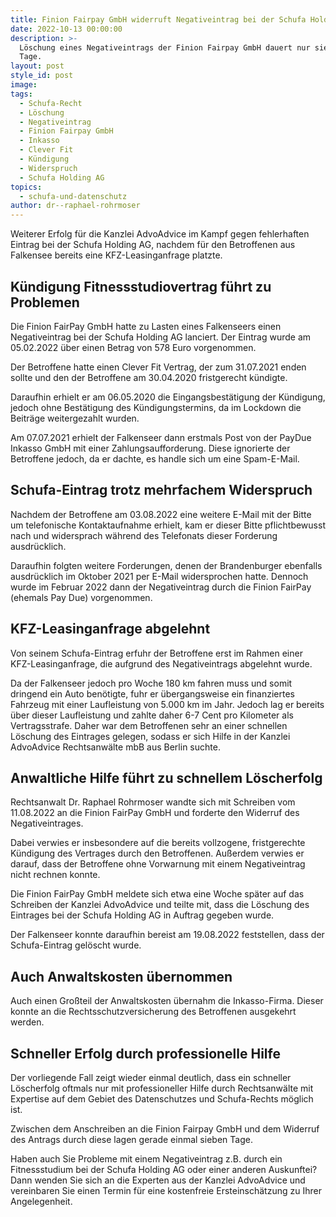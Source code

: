 ```yaml
---
title: Finion Fairpay GmbH widerruft Negativeintrag bei der Schufa Holding AG
date: 2022-10-13 00:00:00
description: >-
  Löschung eines Negativeintrags der Finion Fairpay GmbH dauert nur sieben
  Tage. 
layout: post
style_id: post
image:
tags:
  - Schufa-Recht
  - Löschung
  - Negativeintrag
  - Finion Fairpay GmbH
  - Inkasso
  - Clever Fit
  - Kündigung
  - Widerspruch
  - Schufa Holding AG
topics:
  - schufa-und-datenschutz
author: dr--raphael-rohrmoser
---
```

Weiterer Erfolg für die Kanzlei AdvoAdvice im Kampf gegen fehlerhaften Eintrag bei der Schufa Holding AG, nachdem für den Betroffenen aus Falkensee bereits eine KFZ-Leasinganfrage platzte.

## Kündigung Fitnessstudiovertrag führt zu Problemen

Die Finion FairPay GmbH hatte zu Lasten eines Falkenseers einen Negativeintrag bei der Schufa Holding AG lanciert. Der Eintrag wurde am 05.02.2022 über einen Betrag von 578 Euro vorgenommen.

Der Betroffene hatte einen Clever Fit Vertrag, der zum 31.07.2021 enden sollte und den der Betroffene am 30.04.2020 fristgerecht kündigte.

Daraufhin erhielt er am 06.05.2020 die Eingangsbestätigung der Kündigung, jedoch ohne Bestätigung des Kündigungstermins, da im Lockdown die Beiträge weitergezahlt wurden.

Am 07.07.2021 erhielt der Falkenseer dann erstmals Post von der PayDue Inkasso GmbH mit einer Zahlungsaufforderung. Diese ignorierte der Betroffene jedoch, da er dachte, es handle sich um eine Spam-E-Mail.

## Schufa-Eintrag trotz mehrfachem Widerspruch

Nachdem der Betroffene am 03.08.2022 eine weitere E-Mail mit der Bitte um telefonische Kontaktaufnahme erhielt, kam er dieser Bitte pflichtbewusst nach und widersprach während des Telefonats dieser Forderung ausdrücklich.

Daraufhin folgten weitere Forderungen, denen der Brandenburger ebenfalls ausdrücklich im Oktober 2021 per E-Mail widersprochen hatte. Dennoch wurde im Februar 2022 dann der Negativeintrag durch die Finion FairPay (ehemals Pay Due) vorgenommen.

## KFZ-Leasinganfrage abgelehnt

Von seinem Schufa-Eintrag erfuhr der Betroffene erst im Rahmen einer KFZ-Leasinganfrage, die aufgrund des Negativeintrags abgelehnt wurde.

Da der Falkenseer jedoch pro Woche 180 km fahren muss und somit dringend ein Auto benötigte, fuhr er übergangsweise ein finanziertes Fahrzeug mit einer Laufleistung von 5.000 km im Jahr. Jedoch lag er bereits über dieser Laufleistung und zahlte daher 6-7 Cent pro Kilometer als Vertragsstrafe. Daher war dem Betroffenen sehr an einer schnellen Löschung des Eintrages gelegen, sodass er sich Hilfe in der Kanzlei AdvoAdvice Rechtsanwälte mbB aus Berlin suchte.

## Anwaltliche Hilfe führt zu schnellem Löscherfolg

Rechtsanwalt Dr. Raphael Rohrmoser wandte sich mit Schreiben vom 11.08.2022 an die Finion FairPay GmbH und forderte den Widerruf des Negativeintrages.

Dabei verwies er insbesondere auf die bereits vollzogene, fristgerechte Kündigung des Vertrages durch den Betroffenen. Au&szlig;erdem verwies er darauf, dass der Betroffene ohne Vorwarnung mit einem Negativeintrag nicht rechnen konnte.

Die Finion FairPay GmbH meldete sich etwa eine Woche später auf das Schreiben der Kanzlei AdvoAdvice und teilte mit, dass die Löschung des Eintrages bei der Schufa Holding AG in Auftrag gegeben wurde.

Der Falkenseer konnte daraufhin bereist am 19.08.2022 feststellen, dass der Schufa-Eintrag gelöscht wurde.

## Auch Anwaltskosten übernommen

Auch einen Gro&szlig;teil der Anwaltskosten übernahm die Inkasso-Firma. Dieser konnte an die Rechtsschutzversicherung des Betroffenen ausgekehrt werden.&nbsp;

## Schneller Erfolg durch professionelle Hilfe

Der vorliegende Fall zeigt wieder einmal deutlich, dass ein schneller Löscherfolg oftmals nur mit professioneller Hilfe durch Rechtsanwälte mit Expertise auf dem Gebiet des Datenschutzes und Schufa-Rechts möglich ist.

Zwischen dem Anschreiben an die Finion Fairpay GmbH und dem Widerruf des Antrags durch diese lagen gerade einmal sieben Tage.&nbsp;

Haben auch Sie Probleme mit einem Negativeintrag z.B. durch ein Fitnessstudium bei der Schufa Holding AG oder einer anderen Auskunftei? Dann wenden Sie sich an die Experten aus der Kanzlei AdvoAdvice und vereinbaren Sie einen Termin für eine kostenfreie Ersteinschätzung zu Ihrer Angelegenheit.&nbsp;